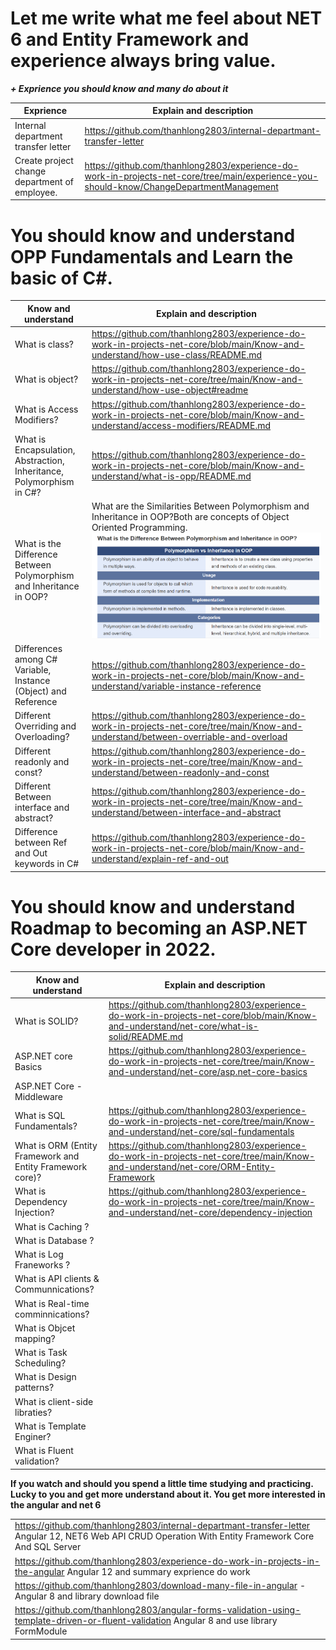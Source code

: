 


# Let me write what me feel about NET 6 and Entity Framework and experience always bring value.

***+ Exprience you should know and many do about it***

| Exprience | Explain and description|
|--|--|
|Internal department transfer letter |https://github.com/thanhlong2803/internal-departmant-transfer-letter|
| Create project change department of employee. | https://github.com/thanhlong2803/experience-do-work-in-projects-net-core/tree/main/experience-you-should-know/ChangeDepartmentManagement |


# You should know and understand OPP Fundamentals and Learn the basic of C#.
| Know and understand | Explain and description|
|--|--|
| What is class?  | https://github.com/thanhlong2803/experience-do-work-in-projects-net-core/blob/main/Know-and-understand/how-use-class/README.md |
| What is object?  | https://github.com/thanhlong2803/experience-do-work-in-projects-net-core/tree/main/Know-and-understand/how-use-object#readme |
| What is Access Modifiers?  |https://github.com/thanhlong2803/experience-do-work-in-projects-net-core/blob/main/Know-and-understand/access-modifiers/README.md  |
| What is Encapsulation, Abstraction, Inheritance, Polymorphism  in C#?  |https://github.com/thanhlong2803/experience-do-work-in-projects-net-core/blob/main/Know-and-understand/what-is-opp/README.md  |
|What is the Difference Between Polymorphism and Inheritance in OOP?|What are the Similarities Between Polymorphism and Inheritance in OOP?Both are concepts of Object Oriented Programming.![enter image description here](https://github.com/thanhlong2803/update-image/blob/main/image4/compare-polymorphism-inheritance.png)|
|Differences among C# Variable, Instance (Object) and Reference|https://github.com/thanhlong2803/experience-do-work-in-projects-net-core/blob/main/Know-and-understand/variable-instance-reference|
|Different Overriding  and Overloading? |https://github.com/thanhlong2803/experience-do-work-in-projects-net-core/tree/main/Know-and-understand/between-overriable-and-overload|
|Different readonly and const? |https://github.com/thanhlong2803/experience-do-work-in-projects-net-core/tree/main/Know-and-understand/between-readonly-and-const|
|Different Between interface and abstract? |https://github.com/thanhlong2803/experience-do-work-in-projects-net-core/tree/main/Know-and-understand/between-interface-and-abstract|
|Difference between Ref and Out keywords in C#|https://github.com/thanhlong2803/experience-do-work-in-projects-net-core/blob/main/Know-and-understand/explain-ref-and-out|
# You should know and understand Roadmap to becoming an ASP.NET Core developer in 2022.
|Know and understand| Explain and description |
|--|--|
|What is SOLID? |https://github.com/thanhlong2803/experience-do-work-in-projects-net-core/blob/main/Know-and-understand/net-core/what-is-solid/README.md|
|ASP.NET core Basics |https://github.com/thanhlong2803/experience-do-work-in-projects-net-core/tree/main/Know-and-understand/net-core/asp.net-core-basics|
|ASP.NET Core - Middleware||
|What is SQL Fundamentals? |https://github.com/thanhlong2803/experience-do-work-in-projects-net-core/tree/main/Know-and-understand/net-core/sql-fundamentals|
|What is ORM (Entity Framework and Entity Framework core)? |https://github.com/thanhlong2803/experience-do-work-in-projects-net-core/tree/main/Know-and-understand/net-core/ORM-Entity-Framework|
|What is Dependency Injection? |https://github.com/thanhlong2803/experience-do-work-in-projects-net-core/tree/main/Know-and-understand/net-core/dependency-injection|
|What is Caching ? ||
|What is Database ? ||
|What is Log Franeworks ? ||
|What is API clients & Communnications? ||
|What is Real-time comminnications? ||
|What is Objcet mapping? ||
|What is Task Scheduling? ||
|What is Design patterns? ||
|What is client-side libraties? ||
|What is Template Enginer? ||
|What is Fluent validation? ||






**If you watch and should you spend a little time studying and practicing. Lucky to you and get more understand about it. You get more interested in the angular and net 6**



|  |
|--|
|https://github.com/thanhlong2803/internal-departmant-transfer-letter  Angular 12, NET6 Web API CRUD Operation With Entity Framework Core And SQL Server   |
|https://github.com/thanhlong2803/experience-do-work-in-projects-in-the-angular Angular 12 and summary exprience do work|
|https://github.com/thanhlong2803/download-many-file-in-angular -  Angular 8 and library download file  |
|https://github.com/thanhlong2803/angular-forms-validation-using-template-driven-or-fluent-validation  Angular 8 and use library FormModule|

